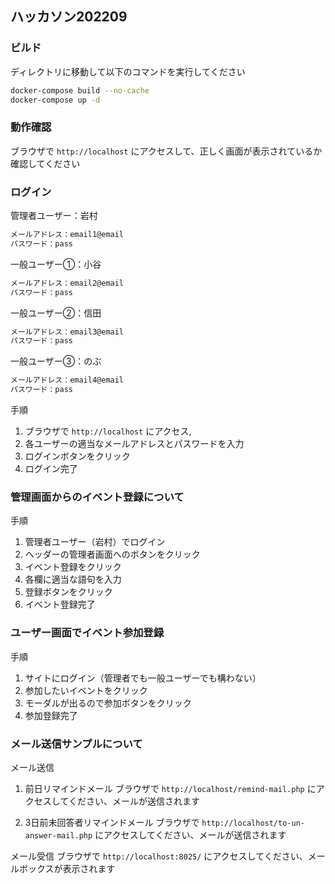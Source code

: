 ## ハッカソン202209

### ビルド

ディレクトリに移動して以下のコマンドを実行してください

```bash
docker-compose build --no-cache
docker-compose up -d
```

### 動作確認

ブラウザで `http://localhost` にアクセスして、正しく画面が表示されているか確認してください

### ログイン

管理者ユーザー：岩村
```bash
メールアドレス：email1@email
パスワード：pass
```

一般ユーザー①：小谷
```bash
メールアドレス：email2@email
パスワード：pass
```

一般ユーザー②：信田
```bash
メールアドレス：email3@email
パスワード：pass
```

一般ユーザー③：のぶ
```bash
メールアドレス：email4@email
パスワード：pass
```

手順
1. ブラウザで `http://localhost` にアクセス,
2. 各ユーザーの適当なメールアドレスとパスワードを入力
3. ログインボタンをクリック
4. ログイン完了

### 管理画面からのイベント登録について

手順
1. 管理者ユーザー（岩村）でログイン
2. ヘッダーの管理者画面へのボタンをクリック
3. イベント登録をクリック
4. 各欄に適当な語句を入力
5. 登録ボタンをクリック
6. イベント登録完了


### ユーザー画面でイベント参加登録

手順
1. サイトにログイン（管理者でも一般ユーザーでも構わない）
2. 参加したいイベントをクリック
3. モーダルが出るので参加ボタンをクリック
4. 参加登録完了


### メール送信サンプルについて

メール送信
1. 前日リマインドメール
ブラウザで `http://localhost/remind-mail.php` にアクセスしてください、メールが送信されます

2. 3日前未回答者リマインドメール
ブラウザで `http://localhost/to-un-answer-mail.php` にアクセスしてください、メールが送信されます


メール受信
ブラウザで `http://localhost:8025/` にアクセスしてください、メールボックスが表示されます
